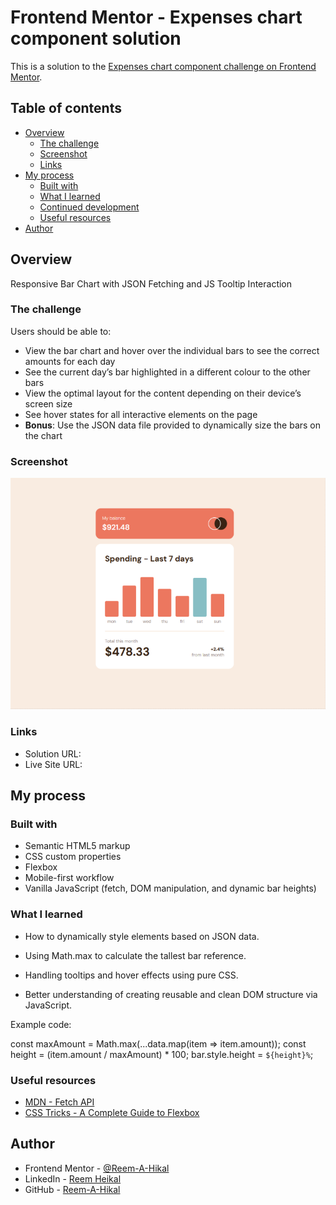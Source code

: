 # Frontend Mentor - Expenses chart component solution

This is a solution to the [Expenses chart component challenge on Frontend Mentor](https://www.frontendmentor.io/challenges/expenses-chart-component-e7yJBUdjwt).

## Table of contents

- [Overview](#overview)
  - [The challenge](#the-challenge)
  - [Screenshot](#screenshot)
  - [Links](#links)
- [My process](#my-process)
  - [Built with](#built-with)
  - [What I learned](#what-i-learned)
  - [Continued development](#continued-development)
  - [Useful resources](#useful-resources)
- [Author](#author)

## Overview

Responsive Bar Chart with JSON Fetching and JS Tooltip Interaction

### The challenge

Users should be able to:

- View the bar chart and hover over the individual bars to see the correct amounts for each day
- See the current day’s bar highlighted in a different colour to the other bars
- View the optimal layout for the content depending on their device’s screen size
- See hover states for all interactive elements on the page
- **Bonus**: Use the JSON data file provided to dynamically size the bars on the chart

### Screenshot

![](./screenshots/Desktop.png)

### Links

- Solution URL: [](https://your-solution-url.com)
- Live Site URL: [](https://your-live-site-url.com)

## My process

### Built with

- Semantic HTML5 markup
- CSS custom properties
- Flexbox
- Mobile-first workflow
- Vanilla JavaScript (fetch, DOM manipulation, and dynamic bar heights)

### What I learned

- How to dynamically style elements based on JSON data.

- Using Math.max to calculate the tallest bar reference.

- Handling tooltips and hover effects using pure CSS.

- Better understanding of creating reusable and clean DOM structure via JavaScript.

Example code:

const maxAmount = Math.max(...data.map(item => item.amount));
const height = (item.amount / maxAmount) \* 100;
bar.style.height = `${height}%`;

### Useful resources

- [MDN - Fetch API](https://developer.mozilla.org/en-US/docs/Web/API/Fetch_API)
- [CSS Tricks - A Complete Guide to Flexbox](https://css-tricks.com/snippets/css/a-guide-to-flexbox/)

## Author

- Frontend Mentor - [@Reem-A-Hikal](https://www.frontendmentor.io/profile/Reem-A-Hikal)
- LinkedIn - [Reem Heikal](linkedin.com/in/reem-heikal)
- GitHub - [Reem-A-Hikal](https://github.com/Reem-A-Hikal)
